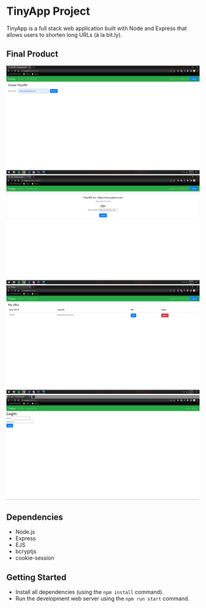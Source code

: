 # TinyApp Project

TinyApp is a full stack web application built with Node and Express that allows users to shorten long URLs (à la bit.ly).

## Final Product

!["screenshot of creating a shorturl for a longurl"](https://github.com/arianah75/tinyapp/blob/master/urls-page.png/Create.png?raw=true)
!["screenshot of editing the long url"](https://github.com/arianah75/tinyapp/blob/master/urls-page.png/Edit.png?raw=true)
!["screenshot of homepage"](https://github.com/arianah75/tinyapp/blob/master/urls-page.png/Updatehome.png?raw=true)
!["screenshot of homepage"](https://github.com/arianah75/tinyapp/blob/master/urls-page.png/LogIn.PNG?raw=true)

## Dependencies

- Node.js
- Express
- EJS
- bcryptjs
- cookie-session

## Getting Started

- Install all dependencies (using the `npm install` command).
- Run the development web server using the `npm run start` command.
